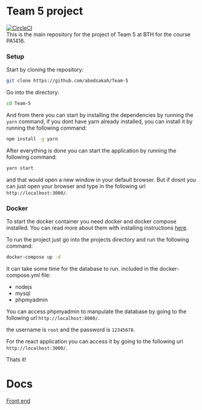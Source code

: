 # Team 5 project
[![CircleCI](https://circleci.com/gh/abodsakah/Tract/tree/main.svg?style=svg)](https://circleci.com/gh/abodsakah/Tract/tree/main)
<br>
This is the main repository for the project of Team 5 at BTH for the course PA1416.

### Setup

Start by cloning the repository:
```bash
git clone https://github.com/abodsakah/Team-5
```

Go into the directory:
```bash
cd Team-5
```

And from there you can start by installing the dependencies by running the `yarn` command, if you dont have yarn already installed, you can install it by running the following command:
```bash
npm install -g yarn
```

After everything is done you can start the application by running the following command:
```bash
yarn start
```

and that would open a new window in your default browser. But if dosnt you can just open your browser and type in the following url `http://localhost:3000/`.

### Docker
To start the docker container you need docker and docker compose installed. You can read more about them with installing instructions [here](https://docs.docker.com/compose/install/).

To run the project just go into the projects directory and run the following command:
```bash
docker-compose up -d
```

It can take some time for the database to run.
included in the docker-compose.yml file:
- nodejs
- mysql
- phpmyadmin

You can access phpmyadmin to manpulate the database by going to the following url `http://localhost:8080/`.

the username is `root` and the password is `12345678`.

For the react application you can access it by going to the following url `http://localhost:3000/`.

Thats it!

# Docs
[Front end](https://github.com/abodsakah/Team-5/blob/main/Documentation/frontend.md)
